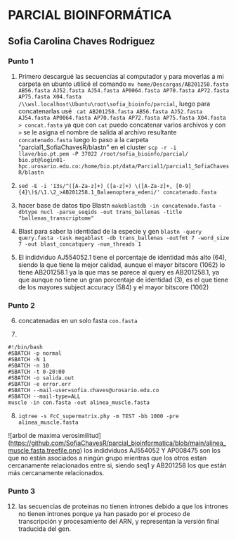 # PARCIAL BIOINFORMÁTICA
## Sofia Carolina Chaves Rodriguez


### Punto 1
1. Primero descargué las secuencias al computador y para moverlas a mi carpeta en ubunto utilicé el comando ```mv home/Descargas/AB201258.fasta AB56.fasta AJ52.fasta AJ54.fasta AP0064.fasta AP70.fasta AP72.fasta AP75.fasta X04.fasta /\\wsl.localhost\Ubuntu\root\sofia_bioinfo/parcial```,
luego para concatenarlas usé ``` cat AB201258.fasta AB56.fasta AJ52.fasta AJ54.fasta AP0064.fasta AP70.fasta AP72.fasta AP75.fasta X04.fasta > concat.fasta``` ya que con ```cat``` puedo concatenar varios archivos y con ```>``` se le asigna el nombre de salida al archivo resultante ```concatenado.fasta```
luego lo paso a la carpeta "parcial1_SofiaChavesR/blastn" en el cluster ```scp -r -i llave/bio.pt.pem -P 37022 /root/sofia_bioinfo/parcial/ bio.pt@login01-hpc.urosario.edu.co:/home/bio.pt/data/Parcial1/parcial1_SofiaChavesR/blastn```
2. ```sed -E -i '13s/^([A-Za-z]+) ([a-z]+) \([A-Za-z]+, [0-9]{4}\)$/\1.\2_>AB201258.1_Balaenoptera_edeni/' concatenado.fasta```

3. hacer  base de datos tipo Blastn ```makeblastdb -in concatenado.fasta -dbtype nucl -parse_seqids -out trans_ballenas -title "ballenas_transcriptome" ```

4. Blast para saber la identidad de la especie y gen ```blastn -query query.fasta -task megablast -db trans_ballenas -outfmt 7 -word_size 7 -out blast_concatquery -num_threads 1```

5. El indidviduo AJ554052.1  tiene el porcentaje de identidad más alto (64), siendo la que tiene la mejor calidad, aunque el mayor bitscore (1062) lo tiene AB201258.1 ya la que mas se parece al query es AB201258.1, ya que aunque no tiene un gran porcentaje de identidad (3), es el  que tiene de los mayores subject accuracy (584) y el mayor bitscore (1062) 


### Punto 2
6. concatenadas en un solo fasta ```con.fasta```

7.
```
#!/bin/bash
#SBATCH -p normal
#SBATCH -N 1
#SBATCH -n 10
#SBATCH -t 0-20:00
#SBATCH -o salida.out
#SBATCH -e error.err
#SBATCH --mail-user=sofia.chaves@urosario.edu.co
#SBATCH --mail-type=ALL
muscle -in con.fasta -out alinea_muscle.fasta
```

8.  ```iqtree -s FcC_supermatrix.phy -m TEST -bb 1000 -pre alinea_muscle.fasta```



![arbol de maxima verosimilitud] (https://github.com/SofiaChavesR/parcial_bioinformatica/blob/main/alinea_muscle.fasta.treefile.png)
los indidviduos AJ554052 Y AP008475 son los que no están asociados a ningún grupo mientras que los otros estan cercanamente relacionados entre si, siendo seq1 y AB201258 los que están más cercanamente relacionados.

### Punto 3

12. las secuencias de proteinas no tienen intrones debido a que los intrones no tienen intrones porque ya han pasado por el proceso de transcripción y procesamiento del ARN, y representan la versión final traducida del gen.






